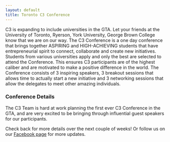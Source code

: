 ```yaml
---
layout: default
title: Toronto C3 Conference
---
```

C3 is expanding to include universities in the GTA. Let your friends at the University of Toronto, Ryerson, York University, George Brown College know that we are on our way. The C3 Conference is a one day conference that brings together ASPIRING and HIGH-ACHIEVING students that have entrepreneurial spirit to connect, collaborate and create new initiatives. Students from various universities apply and only the best are selected to attend the Conference. This ensures C3 participants are of the highest caliber and are motivated to make a positive difference in the world. The Conference consists of 3 inspiring speakers, 3 breakout sessions that allows time to actually start a new initiative and 3 networking sessions that allow the delegates to meet other amazing individuals.

### Conference Details
The C3 Team is hard at work planning the first ever C3 Conference in the GTA, and are very excited to be bringing through influential guest speakers for our participants.

Check back for more details over the next couple of weeks! Or follow us on our [Facebook page](https://www.facebook.com/c3inspire) for more updates.
